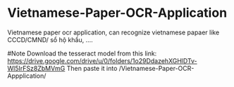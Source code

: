 # Vietnamese-Paper-OCR-Application
Vietnamese paper ocr application, can recognize vietnamese papaer like CCCD/CMND/ sổ hộ khẩu, .... 

#Note
Download the tesseract model from this link: https://drive.google.com/drive/u/0/folders/1o29DdazehXGHlDTv-Wl5IrFSz8ZbMVmG
Then paste it into /Vietnamese-Paper-OCR-Appplication/
